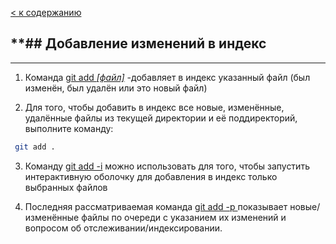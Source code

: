 [< к содержанию](./readme.md)

## **## **Добавление изменений в индекс**
---
1. Команда <u>git add *[файл]*</u> -добавляет в индекс указанный файл (был изменён, был удалён или это новый файл) 

2. Для того, чтобы добавить в индекс все новые, изменённые, удалённые файлы из текущей директории и её поддиректорий, выполните команду:
```bash
 git add .        
```
3. Команду <u>git add -i</u> можно использовать для того, чтобы запустить интерактивную оболочку для добавления в индекс только выбранных файлов

4. Последняя рассматриваемая команда <u>git add -p </u> показывает новые/изменённые файлы по очереди с указанием их изменений и вопросом об отслеживании/индексировании.